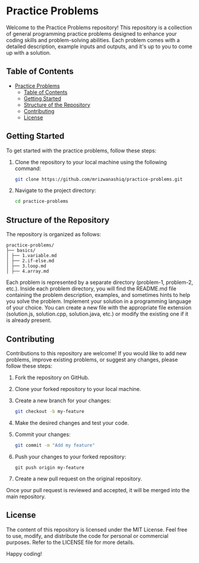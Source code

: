 # Practice Problems

Welcome to the Practice Problems repository! This repository is a collection of general programming practice problems designed to enhance your coding skills and problem-solving abilities. Each problem comes with a detailed description, example inputs and outputs, and it's up to you to come up with a solution.

## Table of Contents

- [Practice Problems](#practice-problems)
  - [Table of Contents](#table-of-contents)
  - [Getting Started](#getting-started)
  - [Structure of the Repository](#structure-of-the-repository)
  - [Contributing](#contributing)
  - [License](#license)

## Getting Started

To get started with the practice problems, follow these steps:

1. Clone the repository to your local machine using the following command:

   ```bash
   git clone https://github.com/mrizwanashiq/practice-problems.git
   ```

2. Navigate to the project directory:

   ```bash
   cd practice-problems
   ```

## Structure of the Repository

The repository is organized as follows:

```
practice-problems/
├── basics/
│ ├── 1.variable.md
│ ├── 2.if-else.md
│ ├── 3.loop.md
│ ├── 4.array.md
```

Each problem is represented by a separate directory (problem-1, problem-2, etc.).
Inside each problem directory, you will find the README.md file containing the problem description, examples, and sometimes hints to help you solve the problem.
Implement your solution in a programming language of your choice. You can create a new file with the appropriate file extension (solution.js, solution.cpp, solution.java, etc.) or modify the existing one if it is already present.

## Contributing

Contributions to this repository are welcome! If you would like to add new problems, improve existing problems, or suggest any changes, please follow these steps:

1. Fork the repository on GitHub.

2. Clone your forked repository to your local machine.

3. Create a new branch for your changes:

   ```bash
   git checkout -b my-feature
   ```

4. Make the desired changes and test your code.

5. Commit your changes:

   ```bash
   git commit -m "Add my feature"
   ```

6. Push your changes to your forked repository:

   ```bash.
   git push origin my-feature
   ```

7. Create a new pull request on the original repository.

Once your pull request is reviewed and accepted, it will be merged into the main repository.

## License

The content of this repository is licensed under the MIT License. Feel free to use, modify, and distribute the code for personal or commercial purposes. Refer to the LICENSE file for more details.

Happy coding!
